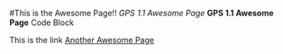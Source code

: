 #This is the Awesome Page!!
*GPS 1.1 Awesome Page*
**GPS 1.1 Awesome Page**
    Code Block


This is the link [Another Awesome Page](https://github.com/dalbert23/phase-0-gps-1)

